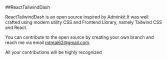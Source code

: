 ##ReactTailwindDash 

ReactTailwindDash is an open source inspired by Adminkit.It was well crafted using modern utility CSS and Frontend Library, namely Tailwind CSS and React.

You can contribute to the open source by creating your own branch and reach me 
via email mtreal62@gmail.com.

All your contributions will be highly recognized



